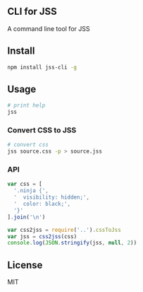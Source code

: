 ## CLI for JSS

A command line tool for JSS

## Install

```bash
npm install jss-cli -g
```

## Usage

```bash
# print help
jss
```

### Convert CSS to JSS

```bash
# convert css
jss source.css -p > source.jss
```

### API

```javascript
var css = [
  '.ninja {',
  '  visibility: hidden;',
  '  color: black;',
  '}'
].join('\n')

var css2jss = require('..').cssToJss
var jss = css2jss(css)
console.log(JSON.stringify(jss, null, 2))
```

## License

MIT
